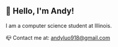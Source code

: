 ## 👋 Hello, I'm Andy!

I am a computer science student at Illinois.

📪 Contact me at: andyluo918@gmail.com
<!---
andyluo03/andyluo03 is a ✨ special ✨ repository because its `README.md` (this file) appears on your GitHub profile.
You can click the Preview link to take a look at your changes.
--->
